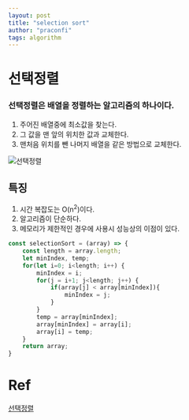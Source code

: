 ```yaml
---
layout: post
title: "selection sort"
author: "praconfi"
tags: algorithm
---
```


# 선택정렬

### 선택정렬은 배열을 정렬하는 알고리즘의 하나이다.  
1. 주어진 배열중에 최소값을 찾는다.
2. 그 값을 맨 앞의 위치한 값과 교체한다.
3. 맨처음 위치를 뺀 나머지 배열을 같은 방법으로 교체한다.

![선택정렬](https://img1.daumcdn.net/thumb/R800x0/?scode=mtistory2&fname=https%3A%2F%2Ft1.daumcdn.net%2Fcfile%2Ftistory%2F256B9C34545081D835)

## 특징
1. 시간 복잡도는 O(n<sup>2</sup>)이다.
2. 알고리즘이 단순하다.
3. 메모리가 제한적인 경우에 사용시 성능상의 이점이 있다.

```js
const selectionSort = (array) => {
    const length = array.length;
    let minIndex, temp;
    for(let i=0; i<length; i++) {
        minIndex = i;
        for(j = i+1; j<length; j++) {
            if(array[j] < array[minIndex]){
                minIndex = j;
            }
        }
        temp = array[minIndex];
        array[minIndex] = array[i];
        array[i] = temp;
    }
    return array;
}
```

# Ref
[선택정렬](https://www.zerocho.com/category/Algorithm/post/57f728c85141fc5fe4f4ca89)
